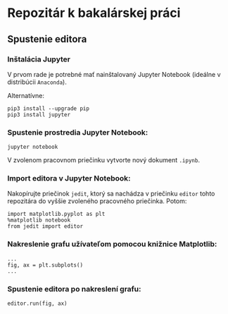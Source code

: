 # Repozitár k bakalárskej práci

## Spustenie editora

### Inštalácia Jupyter

V prvom rade je potrebné mať nainštalovaný Jupyter Notebook (ideálne v distribúcii `Anaconda`).

Alternatívne:

```
pip3 install --upgrade pip
pip3 install jupyter
```

### Spustenie prostredia Jupyter Notebook:

```
jupyter notebook
```

V zvolenom pracovnom priečinku vytvorte nový dokument `.ipynb`.

### Import editora v Jupyter Notebook:

Nakopírujte priečinok `jedit`, ktorý sa nachádza v priečinku `editor` tohto repozitára do vyššie zvoleného pracovného priečinka. Potom:

```
import matplotlib.pyplot as plt
%matplotlib notebook
from jedit import editor
```

### Nakreslenie grafu užívateľom pomocou knižnice Matplotlib:

```
...
fig, ax = plt.subplots()
...
```

### Spustenie editora po nakreslení grafu:

```
editor.run(fig, ax)
```
